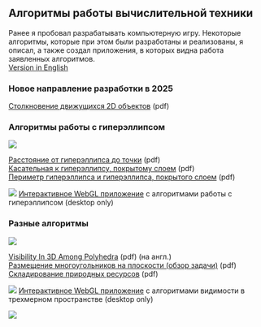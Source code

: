 
## Алгоритмы работы вычислительной техники

Ранее я пробовал разрабатывать компьютерную игру. Некоторые алгоритмы, которые при этом были разработаны и реализованы, я описал, а также создал приложения, в которых видна работа заявленных алгоритмов.<br>
[Version in English](/)

### Новое направление разработки в 2025

[Столкновение движущихся 2D объектов](https://apingis.github.io/papers/ru/MovingObjects2D-Overview-202501-ru.pdf) (pdf)<br>

### Алгоритмы работы с гиперэллипсом

[<img src="https://apingis.github.io/img/hypercylinder1a.jpg">](https://apingis.github.io/img/hypercylinder1a-big.jpg)

[Расстояние от гиперэллипса до точки](https://apingis.github.io/papers/ru/Hyperellipse-ClosestPoint-202403-4-ru.pdf) (pdf)<br>
[Касательная к гиперэллипсу, покрытому слоем](https://apingis.github.io/papers/ru/CoatedHyperellipse-TangentPoint-202403-4-ru.pdf) (pdf)<br>
[Периметр гиперэллипса и гиперэллипса, покрытого слоем](https://apingis.github.io/papers/ru/Hyperellipse-Perimeter-202403-4-ru.pdf) (pdf)

[<img src="https://apingis.github.io/img/check-mark-green.png">](https://apingis.github.io/v2/index-demo1.html?lang=ru) [Интерактивное WebGL приложение](https://apingis.github.io/v2/index-demo1.html?lang=ru) с алгоритмами работы с гиперэллипсом (desktop only)


### Разные алгоритмы

[<img src="https://apingis.github.io/img/intersections.png">](https://apingis.github.io/img/intersections-big.png)

[Visibility In 3D Among Polyhedra](https://apingis.github.io/papers/VisibilityIn3DAmongPolyhedra-202406-2.pdf) (pdf) (на англ.)<br>
[Размещение многоугольников на плоскости (обзор задачи)](https://apingis.github.io/papers/ru/PolygonPlacement-Overview-202412-ru.pdf) (pdf)<br>
[Складирование природных ресурсов](https://apingis.github.io/papers/ru/LogStorage-202508-ru.pdf) (pdf)<br>

[<img src="https://apingis.github.io/img/check-mark-green.png">](https://apingis.github.io/v2/index-demo2.html?lang=ru) [Интерактивное WebGL приложение](https://apingis.github.io/v2/index-demo2.html?lang=ru) с алгоритмами видимости в трехмерном пространстве (desktop only)



[<img src="https://apingis.github.io/img/supportme.png">](https://www.patreon.com/apingis)

